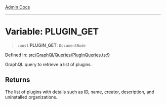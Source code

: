 [Admin Docs](/)

***

# Variable: PLUGIN\_GET

> `const` **PLUGIN\_GET**: `DocumentNode`

Defined in: [src/GraphQl/Queries/PlugInQueries.ts:9](https://github.com/gautam-divyanshu/talawa-admin/blob/d5fea688542032271211cd43ee86c7db0866bcc0/src/GraphQl/Queries/PlugInQueries.ts#L9)

GraphQL query to retrieve a list of plugins.

## Returns

The list of plugins with details such as ID, name, creator, description, and uninstalled organizations.

